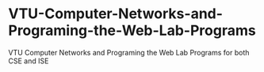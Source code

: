 VTU-Computer-Networks-and-Programing-the-Web-Lab-Programs
=========================================================

VTU Computer Networks and Programing the Web Lab Programs for both CSE and ISE
